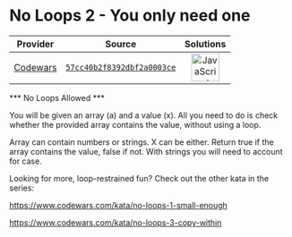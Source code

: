 [_metadata_:generated]: - "true"

# No Loops 2 - You only need one

<!-- INFO TABLE BEGIN -->

| Provider                                        | Source                                                                               | Solutions                                                                                                                                                    |
| :---------------------------------------------: | :----------------------------------------------------------------------------------: | :----------------------------------------------------------------------------------------------------------------------------------------------------------: |
| [Codewars](../../../docs/providers/Codewars.md) | [`57cc40b2f8392dbf2a0003ce`](https://www.codewars.com/kata/57cc40b2f8392dbf2a0003ce) | [<img src="https://res.cloudinary.com/rascaltwo/image/upload/v1631924076/javascript_ehszr7.svg" alt="JavaScript" title="JavaScript" width="50" />](solve.js) |

<!-- INFO TABLE END -->

*** No Loops Allowed ***

You will be given an array (a) and a value (x). All you need to do is check whether the provided array contains the value, without using a loop.

Array can contain numbers or strings. X can be either. Return true if the array contains the value, false if not. With strings you will need to account for case.

Looking for more, loop-restrained fun? Check out the other kata in the series:

<a> https://www.codewars.com/kata/no-loops-1-small-enough</a>

<a> https://www.codewars.com/kata/no-loops-3-copy-within</a>
